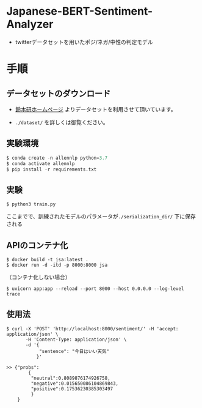 # Japanese-BERT-Sentiment-Analyzer
* twitterデータセットを用いたポジ/ネガ/中性の判定モデル

# 手順
## データセットのダウンロード
* [鈴木研ホームページ](http://www.db.info.gifu-u.ac.jp/data/Data_5d832973308d57446583ed9f) よりデータセットを利用させて頂いています。

* `./dataset/` を詳しくは御覧ください。

## 実験環境
```python
$ conda create -n allennlp python=3.7
$ conda activate allennlp
$ pip install -r requirements.txt
```

## 実験
```
$ python3 train.py
```

ここまでで、訓練されたモデルのパラメータが`./serialization_dir/` 下に保存される

## APIのコンテナ化
```
$ docker build -t jsa:latest .
$ docker run -d -itd -p 8000:8000 jsa
```
（コンテナ化しない場合）
```
$ uvicorn app:app --reload --port 8000 --host 0.0.0.0 --log-level trace
```

## 使用法
```
$ curl -X 'POST' 'http://localhost:8000/sentiment/' -H 'accept: application/json' \
       -H 'Content-Type: application/json' \
       -d '{
            "sentence": "今日はいい天気"
           }'

>> {"probs":
        {
         "neutral":0.8089876174926758,
         "negative":0.015650086104869843,
         "positive":0.17536230385303497
         }
    }
```
